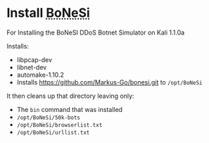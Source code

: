 # Install <abbr title="Bot Net Simulator">BoNeSi</abbr>
For Installing the BoNeSI DDoS Botnet Simulator on Kali 1.1.0a

Installs:
* libpcap-dev
* libnet-dev
* automake-1.10.2
* Installs https://github.com/Markus-Go/bonesi.git to `/opt/BoNeSi`

It then cleans up that directory leaving only:
* The `bin` command that was installed
* `/opt/BoNeSi/50k-bots`
* `/opt/BoNeSi/browserlist.txt`
* `/opt/BoNeSi/urllist.txt`
